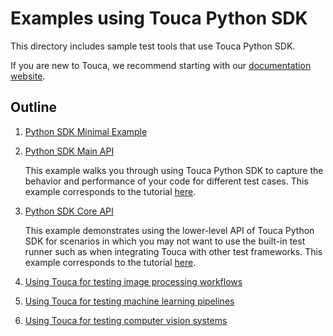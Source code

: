 # Examples using Touca Python SDK

This directory includes sample test tools that use Touca Python SDK.

If you are new to Touca, we recommend starting with our
[documentation website](https://touca.io/docs).

## Outline

1.  [Python SDK Minimal Example](./01_python_minimal)
2.  [Python SDK Main API](./02_python_main_api)

    This example walks you through using Touca Python SDK to capture the
    behavior and performance of your code for different test cases. This example
    corresponds to the tutorial [here](https://touca.io/docs/sdk/main-api).

3.  [Python SDK Core API](./03_python_core_api)

    This example demonstrates using the lower-level API of Touca Python SDK for
    scenarios in which you may not want to use the built-in test runner such as
    when integrating Touca with other test frameworks. This example corresponds
    to the tutorial [here](https://touca.io/docs/sdk/core-api).

4.  [Using Touca for testing image processing workflows](./04_python_image_processing)
5.  [Using Touca for testing machine learning pipelines](./05_python_ml_pipeline)
6.  [Using Touca for testing computer vision systems](./06_python_computer_vision)
